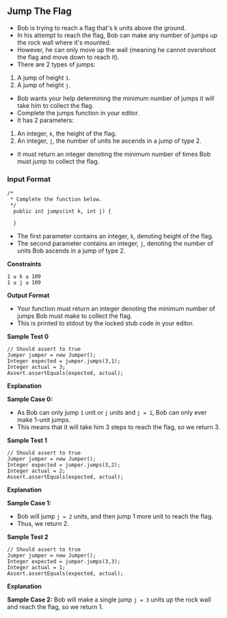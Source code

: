 ## Jump The Flag

* Bob is trying to reach a flag that's k units above the ground.
* In his attempt to reach the flag, Bob can make any number of jumps up the rock wall where it's mounted.
* However, he can only move up the wall (meaning he cannot overshoot the flag and move down to reach it).
* There are 2 types of jumps:

1. A jump of height `1`.
2. A jump of height `j`.
 

* Bob wants your help determining the minimum number of jumps it will take him to collect the flag.
* Complete the jumps function in your editor.
* It has 2 parameters:

1. An integer, `k`, the height of the flag.
2. An integer, `j`, the number of units he ascends in a jump of type 2.

* It must return an integer denoting the minimum number of times Bob must jump to collect the flag.

 

### Input Format

```
/*
 * Complete the function below.
 */
  public int jumps(int k, int j) {

  }
```

* The first parameter contains an integer, `k`, denoting height of the flag.
* The second parameter contains an integer, `j`, denoting the number of units Bob ascends in a jump of type 2.

 
**Constraints**

```
1 ≤ k ≤ 109
1 ≤ j ≤ 109
```
 

**Output Format**

* Your function must return an integer denoting the minimum number of jumps Bob must make to collect the flag.
* This is printed to stdout by the locked stub code in your editor.

 

**Sample Test 0**

```
// Should assert to true
Jumper jumper = new Jumper();
Integer expected = jumper.jumps(3,1);
Integer actual = 3;
Assert.assertEquals(expected, actual);
``` 

**Explanation**

**Sample Case 0:**
* As Bob can only jump `1` unit or `j` units and `j = 1`, Bob can only ever make 1-unit jumps.
* This means that it will take him 3 steps to reach the flag, so we return 3.


**Sample Test 1**

```
// Should assert to true
Jumper jumper = new Jumper();
Integer expected = jumper.jumps(3,2);
Integer actual = 2;
Assert.assertEquals(expected, actual);
``` 

**Explanation**

**Sample Case 1:**
* Bob will jump `j = 2` units, and then jump 1 more unit to reach the flag.
* Thus, we return 2.

**Sample Test 2**

```
// Should assert to true
Jumper jumper = new Jumper();
Integer expected = jumper.jumps(3,3);
Integer actual = 1;
Assert.assertEquals(expected, actual);
``` 

**Explanation**

**Sample Case 2:**
Bob will make a single jump `j = 3` units up the rock wall and reach the flag, so we return 1.
